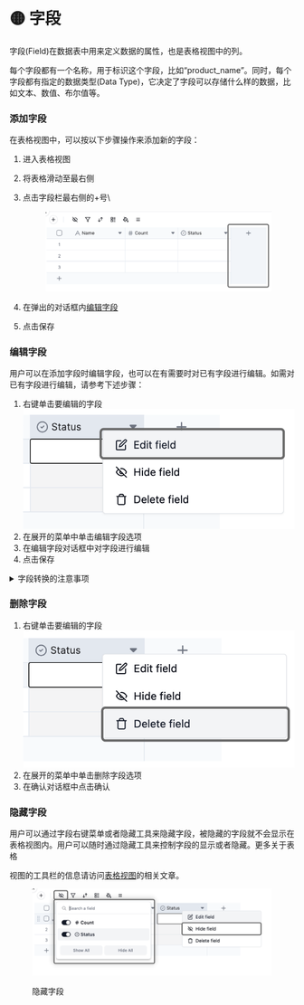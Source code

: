 # 🟡 字段

字段(Field)在数据表中用来定义数据的属性，也是表格视图中的列。

每个字段都有一个名称，用于标识这个字段，比如“product\_name”。同时，每个字段都有指定的数据类型(Data Type)，它决定了字段可以存储什么样的数据，比如文本、数值、布尔值等。&#x20;

### 添加字段

在表格视图中，可以按以下步骤操作来添加新的字段：

1. 进入表格视图
2. 将表格滑动至最右侧
3.  点击字段栏最右侧的+号\


    <figure><img src="../../.gitbook/assets/image (22).png" alt=""><figcaption></figcaption></figure>
4. 在弹出的对话框内[编辑字段](./#bian-ji-zi-duan)
5. 点击保存

### 编辑字段

用户可以在添加字段时编辑字段，也可以在有需要时对已有字段进行编辑。如需对已有字段进行编辑，请参考下述步骤：

1. 右键单击要编辑的字段\
   ![](<../../.gitbook/assets/image (20).png>)
2. 在展开的菜单中单击编辑字段选项
3. 在编辑字段对话框中对字段进行编辑
4. 点击保存

<details>

<summary>字段转换的注意事项</summary>

编辑字段可能会引发字段转换。用户可以将当前字段更改为新的字段类型，例如，将单行文本字段转换为单选字段。但某些情况下，某些转换会丢失数据。例如，将文本字段转换为附件字段会丢失所有文本信息，因为纯文本值无法转换为附件。

如果您发现在转换过程中丢失了某些单元格值，您可以使用键盘快捷键Ctrl+Z（Command+Z）撤消转换，将字段恢复到其之前的状态，同时将还原由于转换而丢失的数据。

有关每种字段类型及其特定自定义选项的详细信息，请参阅各字段类型的说明文档。

</details>

### 删除字段

1. 右键单击要编辑的字段\
   ![](<../../.gitbook/assets/image (31).png>)
2. 在展开的菜单中单击删除字段选项
3. 在确认对话框中点击确认

### 隐藏字段

用户可以通过字段右键菜单或者隐藏工具来隐藏字段，被隐藏的字段就不会显示在表格视图内。用户可以随时通过隐藏工具来控制字段的显示或者隐藏。更多关于表格

视图的工具栏的信息请访问[表格视图](../shi-tu/biao-ge-shi-tu.md)的相关文章。

<figure><img src="../../.gitbook/assets/image (25).png" alt=""><figcaption><p>隐藏字段</p></figcaption></figure>
